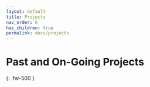 ```yaml
---
layout: default
title: Projects
nav_order: 6
has_children: true
permalink: docs/projects
---
```


# Past and On-Going Projects
{: .fw-500 }
